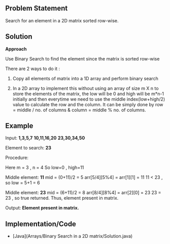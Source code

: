## Problem Statement

Search for an element in a 2D matrix sorted row-wise.


## Solution

**Approach**

Use Binary Search to find the element since the matrix is sorted row-wise

There are 2 ways to do it :

1. Copy all elements of matrix into a 1D array and perform binary search 

2. In a 2D array to implement this without using an array of size m X n to store the elements of the matrix, the low will be 0 and high will be m*n-1 initially and then everytime we need to use the middle index(low+high/2) value to calculate the row and the column. It can be simply done by row = middle / no. of columns & column = middle % no. of columns. 

## Example

Input: **1,3,5,7**
       **10,11,16,20**
       **23,30,34,50**

Element to search: **23**

Procedure:

Here m = 3 , n = 4
So low=0 , high=11

Middle element: **11** 
mid = (0+11)/2 = 5
arr[5/4][5%4] = arr[1][1] = 11
11 < 23 , so low = 5+1 = 6

Middle element: **23** 
mid = (6+11)/2 = 8
arr[8/4][8%4] = arr[2][0] = 23
23 = 23 , so true returned.
Thus, element present in matrix.

Output: **Element present in matrix.**

## Implementation/Code

- [Java](Arrays/Binary Search in a 2D matrix/Solution.java)

